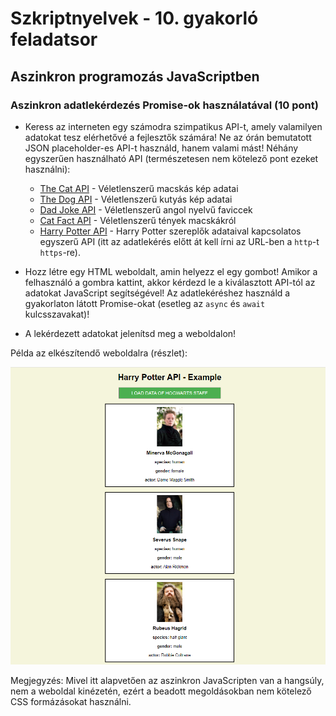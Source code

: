 # Szkriptnyelvek - 10. gyakorló feladatsor

## Aszinkron programozás JavaScriptben


### Aszinkron adatlekérdezés Promise-ok használatával (10 pont)

* Keress az interneten egy számodra szimpatikus API-t, amely valamilyen adatokat tesz elérhetővé a fejlesztők számára! Ne az órán bemutatott JSON placeholder-es API-t használd, hanem valami mást! Néhány egyszerűen használható API (természetesen nem kötelező pont ezeket használni):
    * [The Cat API](https://docs.thecatapi.com/) - Véletlenszerű macskás kép adatai
    * [The Dog API](https://docs.thedogapi.com/) - Véletlenszerű kutyás kép adatai
    * [Dad Joke API](https://icanhazdadjoke.com/api) - Véletlenszerű angol nyelvű faviccek
    * [Cat Fact API](https://catfact.ninja/) - Véletlenszerű tények macskákról
    * [Harry Potter API](https://hp-api.herokuapp.com/) - Harry Potter szereplők adataival kapcsolatos egyszerű API (itt az adatlekérés előtt át kell írni az URL-ben a `http`-t `https`-re).

* Hozz létre egy HTML weboldalt, amin helyezz el egy gombot! Amikor a felhasználó a gombra kattint, akkor kérdezd le a kiválasztott API-tól az adatokat JavaScript segítségével! Az adatlekéréshez használd a gyakorlaton látott Promise-okat (esetleg az `async` és `await` kulcsszavakat)!

* A lekérdezett adatokat jelenítsd meg a weboldalon!

<span class="example">Példa az elkészítendő weboldalra (részlet):</span>

<a href="example.png" target="_blank"><img src="example.png" alt=""></a>

<div class="bordered-box border-blue">
    <span class="blue">Megjegyzés:</span> Mivel itt alapvetően az aszinkron JavaScripten van a hangsúly, nem a weboldal kinézetén, ezért a beadott megoldásokban nem kötelező CSS formázásokat használni.
</div>